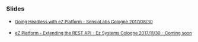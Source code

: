 ### Slides

- <a target="_blank" href="https://ramzi-arfaoui.github.io/slides/sensiolab_meetup20170830" ><small>Going Headless with eZ Platform - SensioLabs Cologne 2017/08/30</small></a>

- <a target="_blank" href="https://ramzi-arfaoui.github.io/slides/ezsysztems_meetup_20171130" ><small>eZ Platform - Extending the REST API - Ez Systems Cologne 2017/11/30 - Coming soon</small></a>
